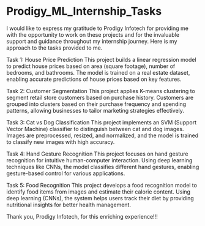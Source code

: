 # Prodigy_ML_Internship_Tasks

I would like to express my gratitude to Prodigy Infotech for providing me with the opportunity to work on these projects and for the invaluable support and guidance throughout my internship journey. Here is my approach to the tasks provided to me.

Task 1: House Price Prediction
This project builds a linear regression model to predict house prices based on area (square footage), number of bedrooms, and bathrooms. The model is trained on a real estate dataset, enabling accurate predictions of house prices based on key features.

Task 2: Customer Segmentation
This project applies K-means clustering to segment retail store customers based on purchase history. Customers are grouped into clusters based on their purchase frequency and spending patterns, allowing businesses to tailor marketing strategies effectively.

Task 3: Cat vs Dog Classification
This project implements an SVM (Support Vector Machine) classifier to distinguish between cat and dog images. Images are preprocessed, resized, and normalized, and the model is trained to classify new images with high accuracy.

Task 4: Hand Gesture Recognition
This project focuses on hand gesture recognition for intuitive human-computer interaction. Using deep learning techniques like CNNs, the model classifies different hand gestures, enabling gesture-based control for various applications.

Task 5: Food Recognition
This project develops a food recognition model to identify food items from images and estimate their calorie content. Using deep learning (CNNs), the system helps users track their diet by providing nutritional insights for better health management.

 Thank you, Prodigy Infotech, for this enriching experience!!!
